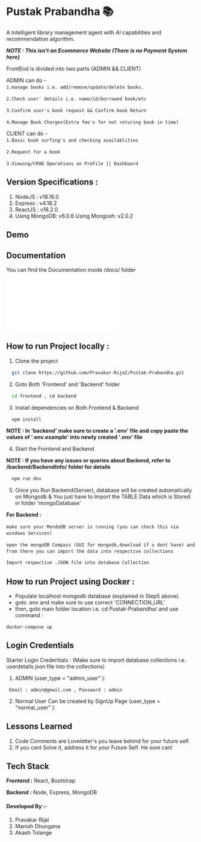 # Pustak Prabandha 📚

A Intelligent library management agent with AI capabilities and recommendation algorithm.

**_NOTE : This isn't an Ecommerce Website (There is no Payment System here)_**

FrontEnd is divided into two parts (ADMIN && CLIENT)

ADMIN can do -  
`1.manage books i.e. add/remove/update/delete books.`

`2.Check user' details i.e. name/id/borrowed book/etc`

`3.Confirm user's book request && Confirm book Return`

`4.Manage Book Charges(Extra fee's for not returing book in time)`

CLIENT can do -  
`1.Basic book surfing's and checking availablities`

`2.Request for a book`

`3.Viewing/CRUD Operations on Profile || Dashboard`

## Version Specifications :

1. NodeJS : v18.16.0
2. Express : v4.18.2
3. ReactJS : v18.2.0
4. Using MongoDB: v6.0.6
   Using Mongosh: v2.0.2

## Demo



## Documentation

You can find the Documentation inside /docs/ folder
![](./docs/Pustak-Prabandha-Project-Report.pdf)

## How to run Project locally :

1. Clone the project

```bash
  git clone https://github.com/Pravakar-RijaI/Pustak-Prabandha.git
```

2. Goto Both 'Frontend' and 'Backend' folder

```bash
  cd frontend , cd backend
```

3. Install dependencies on Both Frontend & Backend

```bash
  npm install
```

**NOTE : In 'backend' make sure to create a '.env' file and copy paste the values of '.env.example' into newly created '.env' file**

4. Start the Frontend and Backend

**NOTE : If you have any issues or queries about Backend, refer to /backend/BackendInfo/ folder for details**
```bash
  npm run dev
```

5. Once you Run Backend(Server), database will be created automatically on Mongodb & You just have to Import the TABLE Data which is Stored in folder 'mongoDatabase'

**For Backend :**

`make sure your MondoDB server is running (you can check this via windows Services)`

`open the mongoDB Compass (GUI for mongodb,download if u dont have) and from there you can import the data into respective collections` 

```bash
Import respective .JSON file into database Collection
```

## How to run Project using Docker :

- Populate localhost mongodb database (explained in Step5 above).
- goto .env and make sure to use correct 'CONNECTION_URL'
- then, goto main folder location i.e. cd Pustak-Prabandha/ and use command :

```
docker-compose up
```

## Login Credentials

Starter Login Credentials : (Make sure to import database collections i.e. userdetails json file into the collections)

1. ADMIN (user_type = "admin_user" ):

```
 Email : admin@gmail.com , Password : admin
```

2. Normal User Can be created by SignUp Page (user_type = "normal_user" ):

## Lessons Learned

1. Code Comments are Loveletter's you leave behind for your future self.
2. If you cant Solve it, address it for your Future Self. He sure can!

## Tech Stack

**Frontend :** React, Bootstrap

**Backend :** Node, Express, MongoDB

#### Developed By :-

1. Pravakar Rijal
2. Manish Dhungana
3. Akash Tolange
